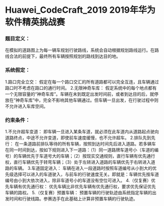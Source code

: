 # Huawei_CodeCraft_2019 2019年华为软件精英挑战赛

### 题目定义：
在模拟的道路图上为每一辆车规划行驶路线，系统会自动根据规划路线运行。在路线合法的前提下，最终所有车辆按照规划的路线到达目的地。

### 系统假定：
1.路口完全立交：
假定在每一个路口交汇的所有道路都可以完全互连，且车辆通过路口时不考虑在路口的通行时间。
2.无限神奇车库：
假定系统中的每个地点都有一个无限容量的“神奇车库”。车辆在未到既定出发时间前，或者到达目的后，就停放在“神奇车库”中，完全不影响其他车辆通过。但车辆一旦出发，在行驶过程中则不允许进入车库空间。

### 约束条件：
1.不允许超车变道：
即车辆一旦进入某条车道，就必须在此车道内从道路起点驶向道路终点，中途不允许变道，即使前车速度缓慢，也不允许超车。
2.排队先到先行：
在一条道路前排队等待的所有车辆，按照到达时间先后进入道路。若多辆车在同一时间到达，按如下规则进入下一道路：（1）同一道路牌车道号小（车道的编号）的车辆优先于车道号大的车辆；（2）按现实交通规则，直行车辆有优先通行权，直行车辆优先于转弯车辆；（3）处于左转进入道路的车辆优先于右转进入道路的车辆。
3.车道固定进入：
车辆在进入一段道路时按照车道编号从小到大的优先级选择可以进入的车道驶入，与前车的行驶速度无关。即就是：车辆优先按车道编号由小到大依次进入，除非车道号小的车道没有空位可进入。
4.（仅复赛）优先车辆有优先通行权：
优先车辆比非优先车辆有优先通行权，要求优先保证优先车辆的路权。
5.（仅复赛）预置车辆：
预置车辆的行驶轨迹由系统指定车辆的出发时间和行驶线路。参赛选手在此基础上计算非预置车辆的行驶轨迹。

